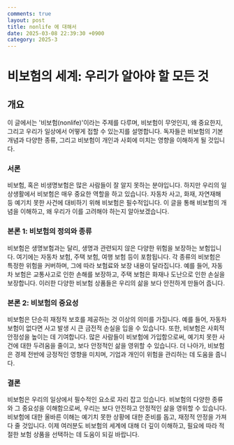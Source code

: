```yaml
---
comments: true
layout: post
title: nonlife 에 대해서
date: 2025-03-08 22:39:30 +0900
category: 2025-3
---
```


# 비보험의 세계: 우리가 알아야 할 모든 것

## 개요
이 글에서는 '비보험(nonlife)'이라는 주제를 다루며, 비보험이 무엇인지, 왜 중요한지, 그리고 우리가 일상에서 어떻게 접할 수 있는지를 설명합니다. 독자들은 비보험의 기본 개념과 다양한 종류, 그리고 비보험이 개인과 사회에 미치는 영향을 이해하게 될 것입니다.

### 서론
비보험, 혹은 비생명보험은 많은 사람들이 잘 알지 못하는 분야입니다. 하지만 우리의 일상생활에서 비보험은 매우 중요한 역할을 하고 있습니다. 자동차 사고, 화재, 자연재해 등 예기치 못한 사건에 대비하기 위해 비보험은 필수적입니다. 이 글을 통해 비보험의 개념을 이해하고, 왜 우리가 이를 고려해야 하는지 알아보겠습니다.

### 본론 1: 비보험의 정의와 종류
비보험은 생명보험과는 달리, 생명과 관련되지 않은 다양한 위험을 보장하는 보험입니다. 여기에는 자동차 보험, 주택 보험, 여행 보험 등이 포함됩니다. 각 종류의 비보험은 특정한 위험을 커버하며, 그에 따라 보험료와 보장 내용이 달라집니다. 예를 들어, 자동차 보험은 교통사고로 인한 손해를 보장하고, 주택 보험은 화재나 도난으로 인한 손실을 보장합니다. 이러한 다양한 비보험 상품들은 우리의 삶을 보다 안전하게 만들어 줍니다.

### 본론 2: 비보험의 중요성
비보험은 단순히 재정적 보호를 제공하는 것 이상의 의미를 가집니다. 예를 들어, 자동차 보험이 없다면 사고 발생 시 큰 금전적 손실을 입을 수 있습니다. 또한, 비보험은 사회적 안정성을 높이는 데 기여합니다. 많은 사람들이 비보험에 가입함으로써, 예기치 못한 사건에 대한 두려움을 줄이고, 보다 안정적인 삶을 영위할 수 있습니다. 더 나아가, 비보험은 경제 전반에 긍정적인 영향을 미치며, 기업과 개인이 위험을 관리하는 데 도움을 줍니다.

### 결론
비보험은 우리의 일상에서 필수적인 요소로 자리 잡고 있습니다. 비보험의 다양한 종류와 그 중요성을 이해함으로써, 우리는 보다 안전하고 안정적인 삶을 영위할 수 있습니다. 비보험에 대한 올바른 이해는 예기치 못한 상황에 대한 준비를 돕고, 재정적 안정을 가져다 줄 것입니다. 이제 여러분도 비보험의 세계에 대해 더 깊이 이해하고, 필요에 따라 적절한 보험 상품을 선택하는 데 도움이 되길 바랍니다.